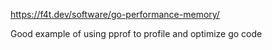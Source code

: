https://f4t.dev/software/go-performance-memory/

Good example of using pprof to profile and optimize go code